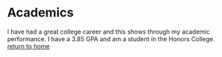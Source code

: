 # Academics
I have had a great college career and this shows through my academic performance.
I have a 3.85 GPA and am a student in the Honors College. 
[return to home](./README.md)
